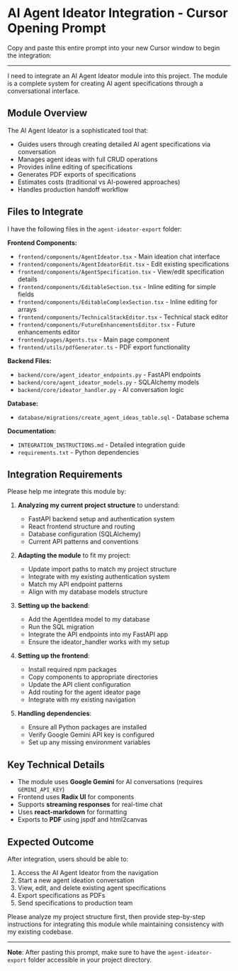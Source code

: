 # AI Agent Ideator Integration - Cursor Opening Prompt

Copy and paste this entire prompt into your new Cursor window to begin the integration:

---

I need to integrate an AI Agent Ideator module into this project. The module is a complete system for creating AI agent specifications through a conversational interface.

## Module Overview
The AI Agent Ideator is a sophisticated tool that:
- Guides users through creating detailed AI agent specifications via conversation
- Manages agent ideas with full CRUD operations
- Provides inline editing of specifications
- Generates PDF exports of specifications
- Estimates costs (traditional vs AI-powered approaches)
- Handles production handoff workflow

## Files to Integrate

I have the following files in the `agent-ideator-export` folder:

**Frontend Components:**
- `frontend/components/AgentIdeator.tsx` - Main ideation chat interface
- `frontend/components/AgentIdeatorEdit.tsx` - Edit existing specifications
- `frontend/components/AgentSpecification.tsx` - View/edit specification details
- `frontend/components/EditableSection.tsx` - Inline editing for simple fields
- `frontend/components/EditableComplexSection.tsx` - Inline editing for arrays
- `frontend/components/TechnicalStackEditor.tsx` - Technical stack editor
- `frontend/components/FutureEnhancementsEditor.tsx` - Future enhancements editor
- `frontend/pages/Agents.tsx` - Main page component
- `frontend/utils/pdfGenerator.ts` - PDF export functionality

**Backend Files:**
- `backend/core/agent_ideator_endpoints.py` - FastAPI endpoints
- `backend/core/agent_ideator_models.py` - SQLAlchemy models
- `backend/core/ideator_handler.py` - AI conversation logic

**Database:**
- `database/migrations/create_agent_ideas_table.sql` - Database schema

**Documentation:**
- `INTEGRATION_INSTRUCTIONS.md` - Detailed integration guide
- `requirements.txt` - Python dependencies

## Integration Requirements

Please help me integrate this module by:

1. **Analyzing my current project structure** to understand:
   - FastAPI backend setup and authentication system
   - React frontend structure and routing
   - Database configuration (SQLAlchemy)
   - Current API patterns and conventions

2. **Adapting the module** to fit my project:
   - Update import paths to match my project structure
   - Integrate with my existing authentication system
   - Match my API endpoint patterns
   - Align with my database models structure

3. **Setting up the backend**:
   - Add the AgentIdea model to my database
   - Run the SQL migration
   - Integrate the API endpoints into my FastAPI app
   - Ensure the ideator_handler works with my setup

4. **Setting up the frontend**:
   - Install required npm packages
   - Copy components to appropriate directories
   - Update the API client configuration
   - Add routing for the agent ideator page
   - Integrate with my existing navigation

5. **Handling dependencies**:
   - Ensure all Python packages are installed
   - Verify Google Gemini API key is configured
   - Set up any missing environment variables

## Key Technical Details

- The module uses **Google Gemini** for AI conversations (requires `GEMINI_API_KEY`)
- Frontend uses **Radix UI** for components
- Supports **streaming responses** for real-time chat
- Uses **react-markdown** for formatting
- Exports to **PDF** using jspdf and html2canvas

## Expected Outcome

After integration, users should be able to:
1. Access the AI Agent Ideator from the navigation
2. Start a new agent ideation conversation
3. View, edit, and delete existing agent specifications
4. Export specifications as PDFs
5. Send specifications to production team

Please analyze my project structure first, then provide step-by-step instructions for integrating this module while maintaining consistency with my existing codebase.

---

**Note**: After pasting this prompt, make sure to have the `agent-ideator-export` folder accessible in your project directory. 